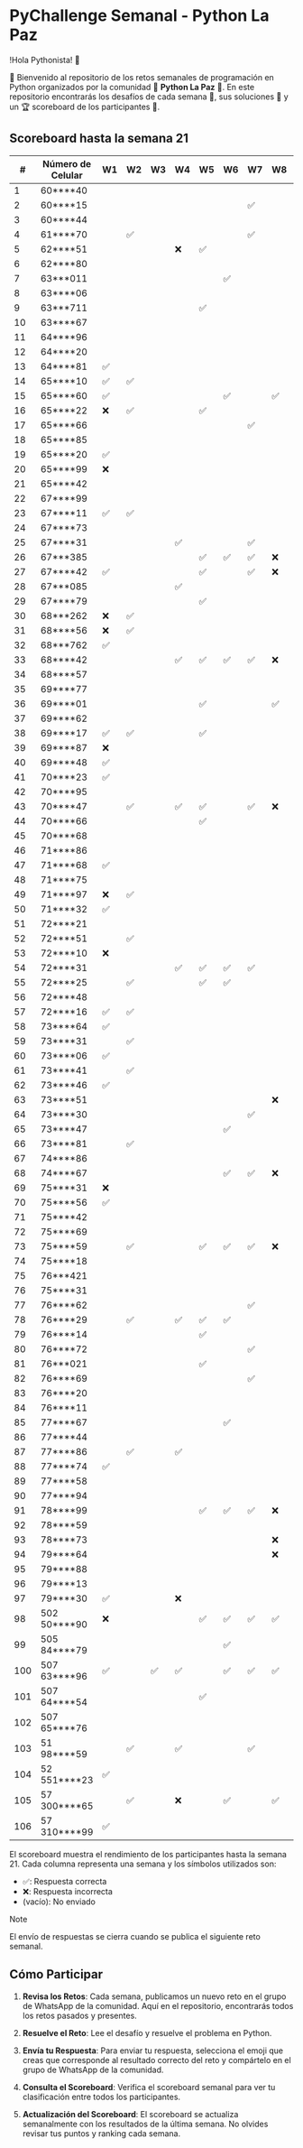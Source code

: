 # PyChallenge Semanal - Python La Paz

!Hola Pythonista! 🐍 

🎉 Bienvenido al repositorio de los retos semanales de programación en Python organizados por la comunidad 🐍 **Python La Paz** 🚀. En este repositorio encontrarás los desafíos de cada semana 📅, sus soluciones 📝 y un 🏆 scoreboard de los participantes 🎯.

## Scoreboard hasta la semana 21

| #  | Número de Celular | W1 | W2 | W3 | W4 | W5 | W6 | W7 | W8 | W9 | W10| W11| W12| W13| W14| W15| W16| W17| W18| W19| W20| W21| Score|
|----|-------------------|----|----|----|----|----|----|----|----|----|----|----|----|----|----|----|----|----|----|----|----|----|------|
| 1  | 60****40          |    |    |    |    |    |    |    |    |    |    |    |    |    |    |    |    | ✅ |    |    |    |    | 1    |
| 2  | 60****15          |    |    |    |    |    |    | ✅ |    |    |    |    |    |    |    |    |    |    |    |    | ✅ |    | 2    |
| 3  | 60****44          |    |    |    |    |    |    |    |    | ✅ |    |    |    |    |    |    |    |    |    |    |    |    | 1    |
| 4  | 61****70          |    | ✅ |    |    |    |    | ✅ |    |    |    |    |    |    |    |    |    |    |    |    |    |    | 2    |
| 5  | 62****51          |    |    |    | ❌ | ✅ |    |    |    | ✅ | ✅ | ✅ | ✅ | ✅ | ✅ | ❌ | ❌ | ✅ | ✅ | ✅ | ✅ | ✅ | 12   |
| 6  | 62****80          |    |    |    |    |    |    |    |    |    |    |    |    | ✅ |    |    |    | ✅ |    |    |    |    | 2    |
| 7  | 63***011          |    |    |    |    |    | ✅ |    |    |    |    |    |    |    |    |    |    |    |    |    |    |    | 1    |
| 8  | 63****06          |    |    |    |    |    |    |    |    |    |    |    |    |    | ✅ |    |    |    |    |    |    |    | 1    |
| 9  | 63***711          |    |    |    |    | ✅ |    |    |    |    |    |    |    |    |    |    |    |    |    | ✅ |    | ✅ | 3    |
| 10 | 63****67         |    |    |    |    |    |    |    |    |    |    |    |    |    |    |    |    |    |    | ✅ | ✅ |    | 2    |
| 11 | 64****96          |    |    |    |    |    |    |    |    |    |    |    |    |    |    |    |    |    |    | ✅ |    |    | 1    |
| 12 | 64****20          |    |    |    |    |    |    |    |    | ✅ |    |    |    |    |    |    |    |    |    |    |    |    | 1    |
| 13 | 64****81          | ✅ |    |    |    |    |    |    |    |    |    |    |    |    |    |    |    |    |    |    |    |    | 1    |
| 14 | 65****10          | ✅ | ✅ |    |    |    |    |    |    |    |    |    |    |    |    |    |    | ✅ | ✅ | ✅ | ✅ |    | 6    |
| 15 | 65****60          | ✅ |    |    |    |    | ✅ |    | ✅ |    |    |    |    | ✅ |    |    |    | ✅ |    | ✅ |    |    | 6    |
| 16 | 65****22          | ❌ | ✅ |    |    | ✅ |    |    |    |    |    |    |    | ✅ | ✅ |    |    | ✅ |    |    |    |    | 5    |
| 17 | 65****66          |    |    |    |    |    |    | ✅ |    |    |    |    |    |    |    |    |    |    |    |    |    |    | 1    |
| 18 | 65****85          |    |    |    |    |    |    |    |    |    |    |    |    |    |    |    |    |    |    |    | ✅ |    | 1    |
| 19 | 65****20          | ✅ |    |    |    |    |    |    |    |    |    |    |    |    |    |    |    |    |    |    |    |    | 1    |
| 20 | 65****99          | ❌ |    |    |    |    |    |    |    |    |    |    |    |    |    |    |    |    |    |    |    |    | 0    |
| 21 | 65****42          |    |    |    |    |    |    |    |    | ✅ |    |    |    |    |    | ✅ |    |    |    |    |    |    | 2    |
| 22 | 67****99          |    |    |    |    |    |    |    |    |    |    |    |    |    |    |    |    |    |    |    | ✅ |    | 1    |
| 23 | 67****11          | ✅ | ✅ |    |    |    |    |    |    | ✅ |    | ✅ |    | ✅ |    |    | ❌ |    |    | ✅ |    |    | 6    |
| 24 | 67****73          |    |    |    |    |    |    |    |    |    |    |    |    |    |    |    |    |    |    | ✅ | ✅ |    | 2    |
| 25 | 67****31          |    |    |    | ✅ |    |    | ✅ |    |    |    |    |    |    |    |    |    |    |    |    |    |    | 2    |
| 26 | 67***385          |    |    |    |    | ✅ | ✅ | ✅ | ❌ | ✅ |    | ✅ |    |    |    |    |    |    |    |    | ✅ |    | 6    |
| 27 | 67****42          | ✅ |    |    |    | ✅ |    | ✅ | ❌ | ❌ |    | ✅ |    |    |    |    | ❌ | ✅ | ✅ | ✅ | ✅ | ✅ | 9    |
| 28 | 67***085          |    |    |    | ✅ |    |    |    |    |    |    |    |    |    |    |    |    |    |    |    |    |    | 1    |
| 29 | 67****79          |    |    |    |    | ✅ |    |    |    |    |    |    |    |    |    |    |    |    |    |    |    |    | 1    |
| 30 | 68***262          | ❌ | ✅ |    |    |    |    |    |    |    |    |    |    |    |    |    |    |    |    |    |    |    | 1    |
| 31 | 68****56          | ❌ | ✅ |    |    |    |    |    |    |    |    |    |    |    |    |    |    |    |    |    |    |    | 1    |
| 32 | 68***762          | ✅ |    |    |    |    |    |    |    |    |    |    |    |    |    |    |    |    |    |    |    |    | 1    |
| 33 | 68****42          |    |    |    | ✅ | ✅ | ✅ | ✅ | ❌ |    |    |    |    |    |    |    |    |    |    |    |    |    | 4    |
| 34 | 68****57          |    |    |    |    |    |    |    |    |    |    |    |    |    |    |    |    |    |    |    | ✅ |    | 1    |
| 35 | 69****77          |    |    |    |    |    |    |    |    |    |    |    |    |    |    |    |    |    |    |    |    | ✅ | 1    |
| 36 | 69****01          |    |    |    |    | ✅ |    |    | ✅ |    |    |    |    |    |    |    |    |    |    |    |    |    | 2    |
| 37 | 69****62          |    |    |    |    |    |    |    |    |    |    |    |    |    |    |    | ✅ |    |    |    |    |    | 1    |
| 38 | 69****17          | ✅ | ✅ |    |    | ✅ |    |    |    |    |    |    |    |    |    |    |    |    |    |    |    |    | 3    |
| 39 | 69****87          | ❌ |    |    |    |    |    |    |    |    |    |    |    |    |    |    |    |    |    |    |    |    | 0    |
| 40 | 69****48          | ✅ |    |    |    |    |    |    |    |    |    |    |    |    |    |    |    |    |    |    |    |    | 1    |
| 41 | 70****23          | ✅ |    |    |    |    |    |    |    |    |    |    |    |    |    |    |    |    |    |    |    |    | 1    |
| 42 | 70****95          |    |    |    |    |    |    |    |    |    |    |    |    |    |    |    |    | ✅ |    |    |    |    | 1    |
| 43 | 70****47          |    | ✅ |    | ✅ | ✅ |    | ✅ | ❌ |    |    |    |    |    |    |    |    |    |    |    |    |    | 4    |
| 44 | 70****66          |    |    |    |    | ✅ |    |    |    |    |    |    |    |    |    |    |    |    |    |    |    |    | 1    |
| 45 | 70****68          |    |    |    |    |    |    |    |    |    |    |    |    |    |    |    |    |    |    | ✅ | ✅ | ✅ | 3    |
| 46 | 71****86          |    |    |    |    |    |    |    |    |    |    |    |    |    |    |    |    |    |    | ✅ |    |    | 1    |
| 47 | 71****68          | ✅ |    |    |    |    |    |    |    |    |    |    |    |    |    |    | ❌ | ✅ |    |    |    |    | 2    |
| 48 | 71****75          |    |    |    |    |    |    |    |    |    |    |    |    |    |    |    |    |    |    |    | ✅ | ✅ | 1    |
| 49 | 71****97          | ❌ | ✅ |    |    |    |    |    |    |    |    |    | ✅ |    |    |    |    |    |    |    |    |    | 2    |
| 50 | 71****32          | ✅ |    |    |    |    |    |    |    |    |    |    |    |    |    |    |    |    |    |    |    |    | 1    |
| 51 | 72****21          |    |    |    |    |    |    |    |    |    |    |    |    |    |    |    |    |    |    |    | ✅ |    | 1    |
| 52 | 72****51          |    | ✅ |    |    |    |    |    |    |    |    |    |    |    |    |    |    |    |    |    |    |    | 1    |
| 53 | 72****10          | ❌ |    |    |    |    |    |    |    |    |    |    |    |    |    |    |    |    |    |    |    |    | 0    |
| 54 | 72****31          |    |    |    | ✅ | ✅ | ✅ | ✅ |    |    |    |    |    |    |    |    |    |    |    |    |    |    | 4    |
| 55 | 72****25          |    | ✅ |    |    | ✅ | ✅ |    |    | ✅ |    |    |    | ✅ |    | ❌ |    |    |    | ✅ | ✅ |    | 7    |
| 56 | 72****48          |    |    |    |    |    |    |    |    |    | ✅ | ✅ |    |    |    |    | ✅ |    |    |    |    |    | 3    |
| 57 | 72****16          | ✅ | ✅ |    |    |    |    |    |    |    |    |    |    |    |    |    |    |    |    |    |    |    | 2    |
| 58 | 73****64          | ✅ |    |    |    |    |    |    |    |    |    |    |    |    |    |    |    |    |    |    |    |    | 1    |
| 59 | 73****31          |    | ✅ |    |    |    |    |    |    |    |    |    |    |    |    |    |    |    |    |    |    |    | 1    |
| 60 | 73****06          | ✅ |    |    |    |    |    |    |    |    |    |    |    |    |    |    |    |    |    |    |    |    | 1    |
| 61 | 73****41          |    | ✅ |    |    |    |    |    |    |    |    |    |    |    |    |    |    |    |    |    |    |    | 1    |
| 62 | 73****46          | ✅ |    |    |    |    |    |    |    |    |    |    |    |    |    |    |    |    |    |    |    |    | 1    |
| 63 | 73****51          |    |    |    |    |    |    |    | ❌ |    |    |    |    |    |    |    |    |    |    |    |    |    | 0    |
| 64 | 73****30          |    |    |    |    |    |    | ✅ |    |    |    |    |    |    |    |    |    |    |    |    |    |    | 1    |
| 65 | 73****47          |    |    |    |    |    | ✅ |    |    | ✅ |    |    |    | ✅ |    |    |    |    |    | ✅ | ✅ | ✅ | 6    |
| 66 | 73****81          |    | ✅ |    |    |    |    |    |    |    |    |    |    |    |    |    |    |    |    |    |    |    | 1    |
| 67 | 74****86          |    |    |    |    |    |    |    |    |    |    |    |    |    |    |    |    |    |    |    |    | ✅ | 1    |
| 68 | 74****67          |    |    |    |    |    | ✅ | ✅ | ❌ | ✅ |    | ✅ | ✅ | ✅ | ✅ | ❌ | ❌ | ✅ | ✅ | ✅ | ✅ | ✅ | 12   |
| 69 | 75****31          | ❌ |    |    |    |    |    |    |    |    |    |    |    |    |    |    |    |    |    |    |    |    | 0    |
| 70 | 75****56          | ✅ |    |    |    |    |    |    |    |    |    |    |    |    |    |    |    |    |    |    |    |    | 1    |
| 71 | 75****42          |    |    |    |    |    |    |    |    |    |    |    |    |    |    |    |    |    |    |    | ✅ |    | 1    |
| 72 | 75****69          |    |    |    |    |    |    |    |    | ✅ |    |    |    |    |    |    |    | ✅ |    |    | ✅ |    | 3    |
| 73 | 75****59          |    | ✅ |    |    | ✅ | ✅ | ✅ | ❌ | ✅ | ✅ | ✅ |    | ✅ | ✅ |    |    | ✅ | ✅ | ✅ | ✅ |    | 13   |
| 74 | 75****18          |    |    |    |    |    |    |    |    |    |    |    |    |    |    |    |    |    |    |    |    | ✅ | 1    |
| 75 | 76***421          |    |    |    |    |    |    |    |    |    |    |    |    |    |    |    |    | ✅ |    | ✅ | ✅ |    | 3    |
| 76 | 75****31          |    |    |    |    |    |    |    |    |    |    |    |    |    |    |    |    | ✅ |    |    |    |    | 1    |
| 77 | 76****62          |    |    |    |    |    |    | ✅ |    |    |    |    |    |    | ✅ |    |    |    |    |    |    |    | 2    |
| 78 | 76****29          |    | ✅ |    | ✅ | ✅ | ✅ |    |    | ✅ |    | ✅ | ✅ | ✅ | ✅ | ❌ | ❌ | ✅ | ✅ | ✅ | ✅ | ✅ | 14   |
| 79 | 76****14          |    |    |    |    | ✅ |    |    |    |    |    |    |    |    |    |    |    |    |    |    |    |    | 1    |
| 80 | 76****72          |    |    |    |    |    |    | ✅ |    |    |    |    |    |    |    |    |    |    |    |    |    |    | 1    |
| 81 | 76***021          |    |    |    |    | ✅ |    |    |    |    |    |    |    |    | ✅ |    |    |    |    |    | ✅ |    | 3    |
| 82 | 76****69          |    |    |    |    |    |    | ✅ |    |    |    |    |    |    |    |    |    |    |    |    |    |    | 1    |
| 83 | 76****20          |    |    |    |    |    |    |    |    |    |    |    |    |    |    |    |    |    |    |    |    | ✅ | 1    |
| 84 | 76****11          |    |    |    |    |    |    |    |    |    |    |    |    |    |    |    |    |    |    |    | ✅ |    | 1    |
| 85 | 77****67          |    |    |    |    |    | ✅ |    |    |    |    |    |    | ✅ |    |    |    |    |    |    |    |    | 2    |
| 86 | 77****44          |    |    |    |    |    |    |    |    |    |    |    |    |    |    |    | ✅ |    |    |    |    |    | 1    |
| 87 | 77****86          |    | ✅ |    | ✅ |    |    |    |    |    |    |    |    | ✅ |    |    |    |    |    |    |    |    | 3    |
| 88 | 77****74          | ✅ |    |    |    |    |    |    |    |    |    |    |    |    |    |    |    |    |    |    |    |    | 1    |
| 89 | 77****58          |    |    |    |    |    |    |    |    |    |    |    |    |    |    |    |    |    |    |    | ✅ |    | 1    |
| 90 | 77****94          |    |    |    |    |    |    |    |    |    |    |    |    |    |    |    |    |    |    |    | ✅ |    | 1    |
| 91 | 78****99          |    |    |    |    | ✅ | ✅ | ✅ | ❌ |    |    |    |    |    |    |    |    |    |    |    |    |    | 3    |
| 92 | 78****59          |    |    |    |    |    |    |    |    |    |    |    |    |    |    |    |    |    |    | ✅ |    |    | 1    |
| 93 | 78****73          |    |    |    |    |    |    |    | ❌ |    |    |    |    | ✅ |    |    |    |    |    |    |    |    | 1    |
| 94 | 79****64          |    |    |    |    |    |    |    | ❌ |    |    |    |    |    |    |    |    |    |    |    |    |    | 0    |
| 95 | 79****88          |    |    |    |    |    |    |    |    |    |    |    |    |    |    |    |    |    |    |    | ✅ |    | 1    |
| 96 | 79****13          |    |    |    |    |    |    |    |    | ❌ |    |    |    |    |    |    |    |    |    |    |    |    | 0    |
| 97 | 79****30          | ✅ |    |    | ❌ |    |    |    |    |    |    |    |    |    |    |    |    |    |    |    |    |    | 1    |
| 98 | 502 50****90      | ❌ |    |    |    | ✅ | ✅ | ✅ | ✅ | ✅ | ✅ | ✅ |    | ✅ | ✅ | ✅ | ✅ | ✅ | ✅ | ✅ | ✅ | ✅ | 16   |
| 99 | 505 84****79      |    |    |    |    |    | ✅ |    |    |    |    |    |    |    |    |    |    |    |    |    |    |    | 1    |
| 100 | 507 63****96      | ✅ |    | ✅ | ✅ |    | ✅ | ✅ | ✅ | ❌ |    |    | ✅ | ✅ | ✅ |    | ❌ | ✅ | ✅ | ✅ | ✅ | ✅ | 14   |
| 101 | 507 64****54      |    |    |    |    | ✅ |    |    |    |    |    |    |    |    |    |    |    | ✅ | ✅ | ✅ | ✅ | ✅ | 6    |
| 102 | 507 65****76      |    |    |    |    |    |    |    |    |    |    |    |    |    |    |    |    |    |    |    | ✅ |    | 1    |
| 103 | 51 98****59       |    | ✅ |    | ✅ |    |    | ✅ |    |    |    |    |    |    |    |    |    |    |    |    |    |    | 3    |
| 104 | 52 551****23      | ✅ |    |    |    |    |    |    |    |    |    |    |    |    |    |    |    |    |    |    |    |    | 1    |
| 105 | 57 300****65      |    | ✅ |    | ❌ |    | ✅ |    | ✅ | ✅ |    |    |    |    |    |    |    |    |    |    |    |    | 4    |
| 106 | 57 310****99      | ✅ |    |    |    |    |    |    |    |    |    |    | ✅ | ✅ | ✅ |    |    |    |    |    | ✅ |    | 5    |

El scoreboard muestra el rendimiento de los participantes hasta la semana 21. Cada columna representa una semana y los símbolos utilizados son:

- ✅: Respuesta correcta
- ❌: Respuesta incorrecta
- (vacío): No enviado


> [!NOTE]
> El envío de respuestas se cierra cuando se publica el siguiente reto semanal.


## Cómo Participar

1. **Revisa los Retos**: Cada semana, publicamos un nuevo reto en el grupo de WhatsApp de la comunidad. Aquí en el repositorio, encontrarás todos los retos pasados y presentes.

2. **Resuelve el Reto**: Lee el desafío y resuelve el problema en Python.

3. **Envía tu Respuesta**: Para enviar tu respuesta, selecciona el emoji que creas que corresponde al resultado correcto del reto y compártelo en el grupo de WhatsApp de la comunidad.

4. **Consulta el Scoreboard**: Verifica el scoreboard semanal para ver tu clasificación entre todos los participantes.

5. **Actualización del Scoreboard**: El scoreboard se actualiza semanalmente con los resultados de la última semana. No olvides revisar tus puntos y ranking cada semana.
